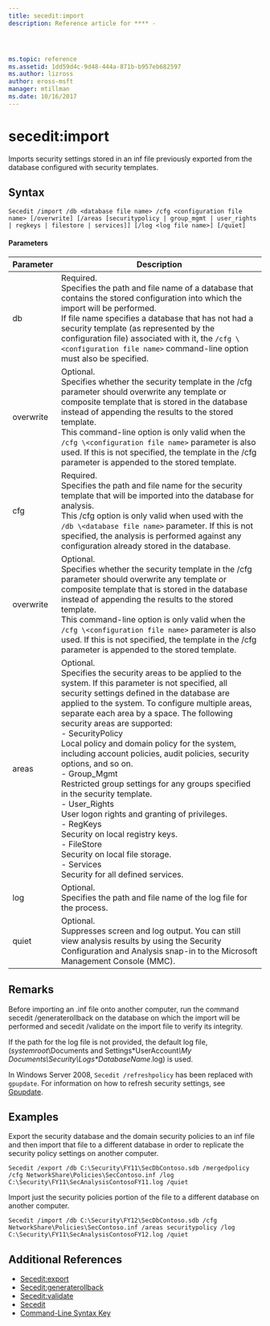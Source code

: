 ```yaml
---
title: secedit:import
description: Reference article for **** -




ms.topic: reference
ms.assetid: 1dd59d4c-9d48-444a-871b-b957eb682597
ms.author: lizross
author: eross-msft
manager: mtillman
ms.date: 10/16/2017
---
```


# secedit:import



Imports security settings stored in an inf file previously exported from the database configured with security templates.

## Syntax

```
Secedit /import /db <database file name> /cfg <configuration file name> [/overwrite] [/areas [securitypolicy | group_mgmt | user_rights | regkeys | filestore | services]] [/log <log file name>] [/quiet]
```

#### Parameters

|Parameter|Description|
|---------|-----------|
|db|Required.</br>Specifies the path and file name of a database that contains the stored configuration into which the import will be performed.</br>If file name specifies a database that has not had a security template (as represented by the configuration file) associated with it, the `/cfg \<configuration file name>` command-line option must also be specified.|
|overwrite|Optional.</br>Specifies whether the security template in the /cfg parameter should overwrite any template or composite template that is stored in the database instead of appending the results to the stored template.</br>This command-line option is only valid when the `/cfg \<configuration file name>` parameter is also used. If this is not specified, the template in the /cfg parameter is appended to the stored template.|
|cfg|Required.</br>Specifies the path and file name for the security template that will be imported into the database for analysis.</br>This /cfg option is only valid when used with the `/db \<database file name>` parameter. If this is not specified, the analysis is performed against any configuration already stored in the database.|
|overwrite|Optional.</br>Specifies whether the security template in the /cfg parameter should overwrite any template or composite template that is stored in the database instead of appending the results to the stored template.</br>This command-line option is only valid when the `/cfg \<configuration file name>` parameter is also used. If this is not specified, the template in the /cfg parameter is appended to the stored template.|
|areas|Optional.</br>Specifies the security areas to be applied to the system. If this parameter is not specified, all security settings defined in the database are applied to the system. To configure multiple areas, separate each area by a space. The following security areas are supported:</br>-   SecurityPolicy</br>    Local policy and domain policy for the system, including account policies, audit policies, security options, and so on.</br>-   Group_Mgmt</br>    Restricted group settings for any groups specified in the security template.</br>-   User_Rights</br>    User logon rights and granting of privileges.</br>-   RegKeys</br>    Security on local registry keys.</br>-   FileStore</br>    Security on local file storage.</br>-   Services</br>    Security for all defined services.|
|log|Optional.</br>Specifies the path and file name of the log file for the process.|
|quiet|Optional.</br>Suppresses screen and log output. You can still view analysis results by using the Security Configuration and Analysis snap-in to the Microsoft Management Console (MMC).|

## Remarks

Before importing an .inf file onto another computer, run the command secedit /generaterollback on the database on which the import will be performed and secedit /validate on the import file to verify its integrity.

If the path for the log file is not provided, the default log file, (*systemroot*\Documents and Settings\*UserAccount<em>\My Documents\Security\Logs\*DatabaseName</em>.log) is used.

In Windows Server 2008, `Secedit /refreshpolicy` has been replaced with `gpupdate`. For information on how to refresh security settings, see [Gpupdate](gpupdate.md).

## Examples

Export the security database and the domain security policies to an inf file and then import that file to a different database in order to replicate the security policy settings on another computer.
```
Secedit /export /db C:\Security\FY11\SecDbContoso.sdb /mergedpolicy /cfg NetworkShare\Policies\SecContoso.inf /log C:\Security\FY11\SecAnalysisContosoFY11.log /quiet
```
Import just the security policies portion of the file to a different database on another computer.
```
Secedit /import /db C:\Security\FY12\SecDbContoso.sdb /cfg NetworkShare\Policies\SecContoso.inf /areas securitypolicy /log C:\Security\FY11\SecAnalysisContosoFY12.log /quiet
```

## Additional References

-   [Secedit:export](secedit-export.md)
-   [Secedit:generaterollback](secedit-generaterollback.md)
-   [Secedit:validate](secedit-validate.md)
-   [Secedit](secedit.md)
- [Command-Line Syntax Key](command-line-syntax-key.md)